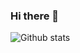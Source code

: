 ### Hi there 👋

<!--
**eduardosantoshf/eduardosantoshf** is a ✨ _special_ ✨ repository because its `README.md` (this file) appears on your GitHub profile.

Here are some ideas to get you started:

- 🔭 I’m currently working on ...
- 🌱 I’m currently learning ...
- 👯 I’m looking to collaborate on ...
- 🤔 I’m looking for help with ...
- 💬 Ask me about ...
- 📫 How to reach me: ...
- 😄 Pronouns: ...
- ⚡ Fun fact: ...
-->

<!--
![Visitors](https://visitor-badge.laobi.icu/badge?page_id=eduardosantoshf.eduardosantoshf)
-->

![Github stats](https://github-readme-stats.vercel.app/api?username=eduardosantoshf&show_icons=true&hide_border=true)
